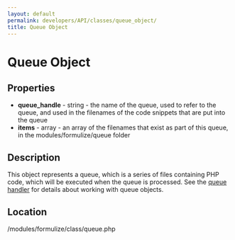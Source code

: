 ```yaml
---
layout: default
permalink: developers/API/classes/queue_object/
title: Queue Object
---
```


# Queue Object

## Properties

* __queue_handle__ - string - the name of the queue, used to refer to the queue, and used in the filenames of the code snippets that are put into the queue
* __items__ - array - an array of the filenames that exist as part of this queue, in the modules/formulize/queue folder

## Description

This object represents a queue, which is a series of files containing PHP code, which will be executed when the queue is processed. See the [queue handler](../queue_handler) for details about working with queue objects.

## Location

/modules/formulize/class/queue.php
